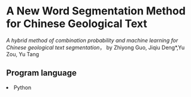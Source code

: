 # A New Word Segmentation Method for Chinese Geological Text
_A hybrid method of combination probability and machine learning for Chinese geological text segmentation_，
by Zhiyong Guo, Jiqiu Deng*,Yu Zou, Yu Tang 


## Program language
 <li>Python</li>
